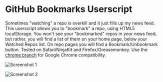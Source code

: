 # GitHub Bookmarks Userscript #

Sometimes "watching" a repo is overkill and it just fills up my news feed. This userscript allows you to "bookmark" a repo, using HTML5 localStorage. You won't see your "bookmarked" repos in your news feed, but rather, you will find a list of them on your home page, below your Watched Repos list. On repo pages you will find a Bookmark/Unbookmark button. Tested on Safari/NinjaKit and Firefox/Greasemonkey. Use the [chrome branch](https://github.com/rsanchez/github_bookmarks_userscript/tree/chrome) for Google Chrome compatibility.

![Screenshot 1](http://f.cl.ly/items/1B0l063I1s101Y211C32/Screen%20shot%202011-07-26%20at%2010.31.05%20AM.png)

![Screenshot 2](http://f.cl.ly/items/1B0l063I1s101Y211C32/Screen%20shot%202011-07-26%20at%2010.31.45%20AM.png)